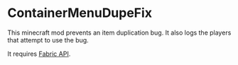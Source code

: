 # ContainerMenuDupeFix

This minecraft mod prevents an item duplication bug.
It also logs the players that attempt to use the bug.

It requires [Fabric API](https://github.com/FabricMC/fabric/releases).
